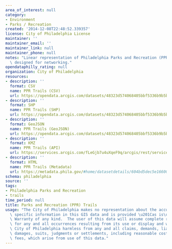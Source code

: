 ```yaml
---
area_of_interest: null
category:
- Environment
- Parks / Recreation
created: '2014-12-08T22:48:52.339357'
license: City of Philadelphia License
maintainer: ''
maintainer_email: ''
maintainer_link: null
maintainer_phone: null
notes: "Linear representation of Philadelphia Parks and Recreation (PPR) trails. Not\
  \ designed for networking."
opendataphilly_rating: null
organization: City of Philadelphia
resources:
- description: ''
  format: CSV
  name: PPR Trails (CSV)
  url: https://opendata.arcgis.com/datasets/48323d574068405bbf5336b9b5b29455_0.csv
- description: ''
  format: SHP
  name: PPR Trails (SHP)
  url: https://opendata.arcgis.com/datasets/48323d574068405bbf5336b9b5b29455_0.zip
- description: ''
  format: GeoJSON
  name: PPR Trails (GeoJSON)
  url: https://opendata.arcgis.com/datasets/48323d574068405bbf5336b9b5b29455_0.geojson
- description: ''
  format: KMZ
  name: PPR Trails (API)
  url: https://services.arcgis.com/fLeGjb7u4uXqeF9q/arcgis/rest/services/Existing_Trails/FeatureServer/0/query?where=1%3D1
- description: ''
  format: HTML
  name: PPR Trails (Metadata)
  url: https://metadata.phila.gov/#home/datasetdetails/604bd5dec5e166001b6a53de/representationdetails/604bd5dfc5e166001b6a53e2/
schema: philadelphia
source: ''
tags:
- Philadelphia Parks and Recreation
- trails
time_period: null
title: Parks and Recreation (PPR) Trails
usage: "The City of Philadelphia makes no representation about the accuracy of any\
  \ specific information in this GIS data and is provided \u201Cas is\u201D and without\
  \ Warranty of any kind.  The user of this data will assume complete responsibility\
  \ for any and all occurrences resulting from its use or display and will hold the\
  \ City of Philadelphia harmless from any and all claims, demands, liabilities, obligations,\
  \ damages, suits, judgments or settlements, including reasonable costs and attorneys'\
  \ fees, which arise from use of this data."
---
```

